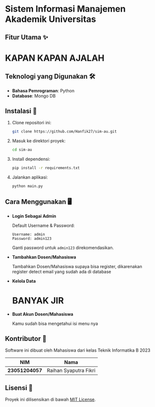 # Sistem Informasi Manajemen Akademik Universitas

## Fitur Utama ✨
# KAPAN KAPAN AJALAH

## Teknologi yang Digunakan 🛠️

- **Bahasa Pemrograman**: Python
- **Database**: Mongo DB

## Instalasi 🚀

1. Clone repositori ini:

   ```bash
   git clone https://github.com/Hanfik27/sim-au.git
   ```

2. Masuk ke direktori proyek:

   ```bash
   cd sim-au
   ```

3. Install dependensi:

   ```bash
   pip install -r requirements.txt
   ```

4. Jalankan aplikasi:

   ```bash
   python main.py
   ```

## Cara Menggunakan 🖥️

- **Login Sebagai Admin**

  Default Username & Password:

  ```
  Username: admin
  Password: admin123
  ```

  Ganti password untuk `admin123` direkomendasikan.

- **Tambahkan Dosen/Mahasiswa**

  Tambahkan Dosen/Mahasiswa supaya bisa register, dikarenakan register detect email yang sudah ada di database

- **Kelola Data**

    # BANYAK JIR

- **Buat Akun Dosen/Mahasiswa**

  Kamu sudah bisa mengetahui isi menu nya 

## Kontributor 🤝

Software ini dibuat oleh Mahasiswa dari kelas Teknik Informatika B 2023

| NIM             | Nama                   |
| --------------- | ---------------------- |
| **23051204057** | Raihan Syaputra Fikri  |


## Lisensi 📄

Proyek ini dilisensikan di bawah [MIT License](LICENSE).